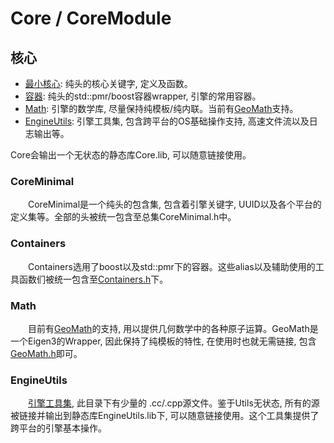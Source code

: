 <!--
 * @This File is Part of Sakura by SaeruHikari: 
 * @Description: Copyright SaeruHikari
 * @Version: 0.1.0
 * @Autor: SaeruHikari
 * @Date: 2020-03-02 11:56:05
 * @LastEditors: Please set LastEditors
 * @LastEditTime: 2020-03-04 08:19:51
 -->
<h1 align="left">Core / CoreModule</h1>

## 核心
- [最小核心](./CoreMinimal): 纯头的核心关键字, 定义及函数。
- [容器](./Containers): 纯头的std::pmr/boost容器wrapper, 引擎的常用容器。
- [Math](./Math): 引擎的数学库, 尽量保持纯模板/纯内联。当前有[GeoMath](./Math/GeoMath/)支持。
- [EngineUtils](./EngineUtils/): 引擎工具集, 包含跨平台的OS基础操作支持, 高速文件流以及日志输出等。

Core会输出一个无状态的静态库Core.lib, 可以随意链接使用。

### CoreMinimal
&emsp;&emsp;CoreMinimal是一个纯头的包含集, 包含着引擎关键字, UUID以及各个平台的定义集等。全部的头被统一包含至总集CoreMinimal.h中。


### Containers
&emsp;&emsp;Containers选用了boost以及std::pmr下的容器。这些alias以及辅助使用的工具函数们被统一包含至[Containers.h](./Containers/Containers.h)下。


### Math
&emsp;&emsp;目前有[GeoMath](./Math/GeoMath/)的支持, 用以提供几何数学中的各种原子运算。GeoMath是一个Eigen3的Wrapper, 因此保持了纯模板的特性, 在使用时也就无需链接, 包含[GeoMath.h](./Math/GeoMath/GeoMath.h)即可。


### EngineUtils
&emsp;&emsp;[引擎工具集](./EngineUtils/), 此目录下有少量的 .cc/.cpp源文件。鉴于Utils无状态, 所有的源被链接并输出到静态库EngineUtils.lib下, 可以随意链接使用。这个工具集提供了跨平台的引擎基本操作。


